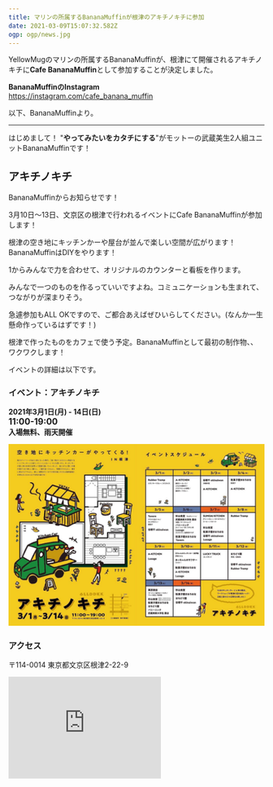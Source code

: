 ```yaml
---
title: マリンの所属するBananaMuffinが根津のアキチノキチに参加
date: 2021-03-09T15:07:32.582Z
ogp: ogp/news.jpg
---
```

YellowMugのマリンの所属するBananaMuffinが、根津にて開催されるアキチノキチに**Cafe BananaMuffin**として参加することが決定しました。

**BananaMuffinのInstagram**<br><https://instagram.com/cafe_banana_muffin>

以下、BananaMuffinより。

- - -

はじめまして！
"**やってみたいをカタチにする**"がモットーの武蔵美生2人組ユニットBananaMuffinです！

## アキチノキチ

BananaMuffinからお知らせです！

3月10日〜13日、文京区の根津で行われるイベントにCafe BananaMuffinが参加します！

根津の空き地にキッチンかーや屋台が並んで楽しい空間が広がります！BananaMuffinはDIYをやります！

1からみんなで力を合わせて、オリジナルのカウンターと看板を作ります。

みんなで一つのものを作るっていいですよね。コミュニケーションも生まれて、つながりが深まりそう。

急遽参加もALL OKですので、ご都合あえばぜひいらしてください。(なんか一生懸命作っているはずです！)

根津で作ったものをカフェで使う予定。BananaMuffinとして最初の制作物、、ワクワクします！

イベントの詳細は以下です。

### イベント：アキチノキチ

**2021年3月1日(月) - 14日(日) <br>
<big>11:00-19:00</big><br>
入場無料、雨天開催**

![アキチノキチ](/static/images/20210309-233820.jpg "アキチノキチ")

### アクセス

〒114-0014 東京都文京区根津2-22-9

<iframe class=map src="https://www.google.com/maps/embed?pb=!1m18!1m12!1m3!1d809.8164525187657!2d139.76444978810534!3d35.71968078757582!2m3!1f0!2f0!3f0!3m2!1i1024!2i768!4f13.1!3m3!1m2!1s0x60188c2dab8d223b%3A0x12d36611cc7a9b42!2z44CSMTEzLTAwMzEg5p2x5Lqs6YO95paH5Lqs5Yy65qC55rSl77yS5LiB55uu77yS77yS4oiS77yZ!5e0!3m2!1sja!2sjp!4v1615300174499!5m2!1sja!2sjp" height="200" frameborder="0" allowfullscreen="" aria-hidden="false" tabindex="0" decoding=async loading=lazy>></iframe>
